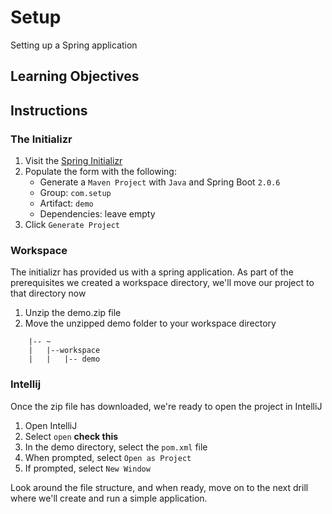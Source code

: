 # Setup

Setting up a Spring application

## Learning Objectives

## Instructions

### The Initializr

1. Visit the [Spring Initializr](https://start.spring.io/)
1. Populate the form with the following:
    - Generate a `Maven Project` with `Java` and Spring Boot `2.0.6`
    - Group: `com.setup`
    - Artifact: `demo`
    - Dependencies: leave empty
1. Click `Generate Project`


### Workspace
The initializr has provided us with a spring application. As part of the prerequisites we created a workspace directory, we'll move our project to that directory now

1. Unzip the demo.zip file
1. Move the unzipped demo folder to your workspace directory
```
    |-- ~
    |   |--workspace
    |   |   |-- demo

```

### Intellij

Once the zip file has downloaded, we're ready to open the project in IntelliJ

1. Open IntelliJ
1. Select `open`        **check this**
1. In the demo directory, select the `pom.xml` file
1. When prompted, select `Open as Project`
1. If prompted, select `New Window` 

Look around the file structure, and when ready, move on to the next drill where we'll create and run a simple application.
